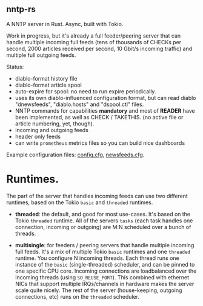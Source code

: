 
## nntp-rs

A NNTP server in Rust. Async, built with Tokio.

Work in progress, but it's already a full feeder/peering server that can
handle multiple incoming full feeds (tens of thousands of CHECKs per
second, 2000 articles received per second, 10 Gbit/s incoming traffic)
and multiple full outgoing feeds.

Status:

- diablo-format history file
- diablo-format article spool
- auto-expire for spool: no need to run expire periodically.
- uses its own diablo-influenced configuration format,
  but can read diablo "dnewsfeeds", "diablo.hosts" and "dspool.ctl" files.
- NNTP commands for capabilities **mandatory** and most of **READER** have been
  implemented, as well as CHECK / TAKETHIS.
  (no active file or article numbering, yet, though).
- incoming and outgoing feeds
- header only feeds
- can write `prometheus` metrics files so you can build nice dashboards

Example configuration files: [config.cfg](config.cfg), [newsfeeds.cfg](newsfeeds.cfg).

# Runtimes.

The part of the server that handles incoming feeds can use two different
runtimes, based on the Tokio `basic` and `threaded` runtimes.

- **threaded**: the default, and good for most use-cases.
  It's based on the Tokio `threaded` runtime. All of the servers `tasks`
  (each task handles one connection, incoming or outgoing) are M:N scheduled
  over a bunch of threads.

- **multisingle**: for feeders / peering servers that handle multiple incoming full feeds.
  It's a mix of multiple Tokio `basic` runtimes and one `threaded`
  runtime. You configure N incoming threads. Each thread runs one instance
  of the `basic` (single-threaded) scheduler, and can be pinned to one specific CPU core.
  Incoming connections are loadbalanced over the incoming threads (using `SO_REUSE_PORT`).
  This combined with ethernet NICs that support multiple IRQs/channels in hardware
  makes the server scale quite nicely. The rest of the server (house-keeping,
  outgoing connections, etc) runs on the `threaded` scheduler.

